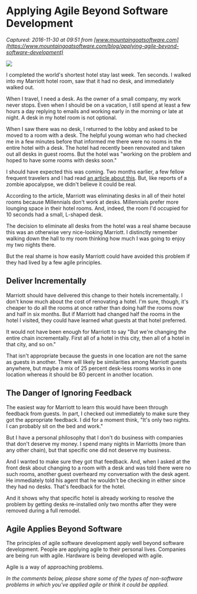# Applying Agile Beyond Software Development

_Captured: 2016-11-30 at 09:51 from [www.mountaingoatsoftware.com](https://www.mountaingoatsoftware.com/blog/applying-agile-beyond-software-development)_

![](https://www.mountaingoatsoftware.com/uploads/blog/agile-is-a-way-of-approaching-problems.jpg)

I completed the world's shortest hotel stay last week. Ten seconds. I walked into my Marriott hotel room, saw that it had no desk, and immediately walked out.

When I travel, I need a desk. As the owner of a small company, my work never stops. Even when I should be on a vacation, I still spend at least a few hours a day replying to emails and working early in the morning or late at night. A desk in my hotel room is not optional.

When I saw there was no desk, I returned to the lobby and asked to be moved to a room with a desk. The helpful young woman who had checked me in a few minutes before that informed me there were no rooms in the entire hotel with a desk. The hotel had recently been renovated and taken out all desks in guest rooms. But the hotel was "working on the problem and hoped to have some rooms with desks soon."

I should have expected this was coming. Two months earlier, a few fellow frequent travelers and I had read [an article about this](http://boingboing.net/2015/12/09/marriott-removing-desks-from-i.html). But, like reports of a zombie apocalypse, we didn't believe it could be real.

According to the article, Marriott was eliminating desks in all of their hotel rooms because Millennials don't work at desks. Millennials prefer more lounging space in their hotel rooms. And, indeed, the room I'd occupied for 10 seconds had a small, L-shaped desk.

The decision to eliminate all desks from the hotel was a real shame because this was an otherwise very nice-looking Marriott. I distinctly remember walking down the hall to my room thinking how much I was going to enjoy my two nights there.

But the real shame is how easily Marriott could have avoided this problem if they had lived by a few agile principles.

## Deliver Incrementally

Marriott should have delivered this change to their hotels incrementally. I don't know much about the cost of renovating a hotel. I'm sure, though, it's cheaper to do all the rooms at once rather than doing half the rooms now and half in six months. But if Marriott had changed half the rooms in the hotel I visited, they could have learned what guests at that hotel preferred.

It would not have been enough for Marriott to say "But we're changing the entire chain incrementally. First all of a hotel in this city, then all of a hotel in that city, and so on."

That isn't appropriate because the guests in one location are not the same as guests in another. There will likely be similarities among Marriott guests anywhere, but maybe a mix of 25 percent desk-less rooms works in one location whereas it should be 80 percent in another location.

## The Danger of Ignoring Feedback

The easiest way for Marriott to learn this would have been through feedback from guests. In part, I checked out immediately to make sure they got the appropriate feedback. I did for a moment think, "It's only two nights. I can probably sit on the bed and work."

But I have a personal philosophy that I don't do business with companies that don't deserve my money. I spend many nights in Marriotts (more than any other chain), but that specific one did not deserve my business.

And I wanted to make sure they got that feedback. And, when I asked at the front desk about changing to a room with a desk and was told there were no such rooms, another guest overheard my conversation with the desk agent. He immediately told his agent that he wouldn't be checking in either since they had no desks. That's feedback for the hotel.

And it shows why that specific hotel is already working to resolve the problem by getting desks re-installed only two months after they were removed during a full remodel.

## Agile Applies Beyond Software

The principles of agile software development apply well beyond software development. People are applying agile to their personal lives. Companies are being run with agile. Hardware is being developed with agile.

Agile is a way of approaching problems.

_In the comments below, please share some of the types of non-software problems in which you've applied agile or think it could be applied._
